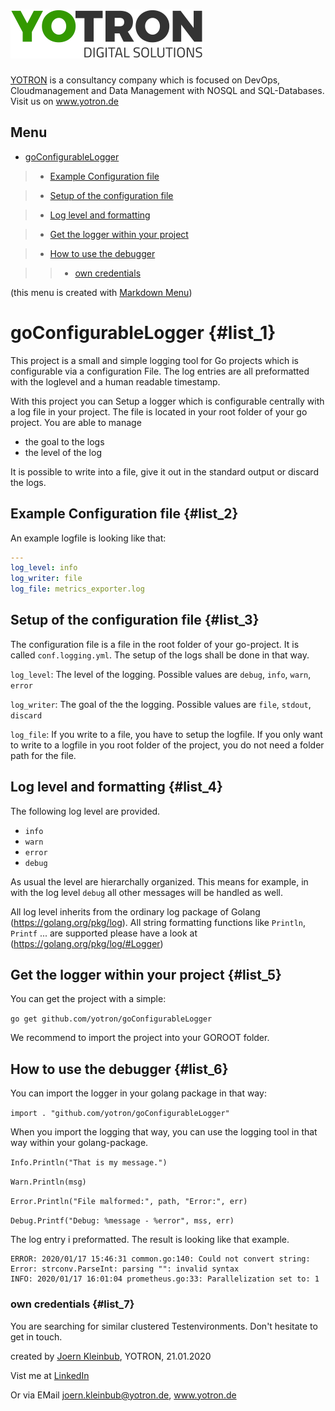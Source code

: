 #  [![yotron](logo-yotron.png)](http://www.yotron.de)

[YOTRON](http://www.yotron.de) is a consultancy company which is focused on DevOps, Cloudmanagement and 
Data Management with NOSQL and SQL-Databases. Visit us on [ www.yotron.de ](http://www.yotron.de)

## Menu

- [ goConfigurableLogger](#list_1)

>- [ Example Configuration file](#list_2)

>- [ Setup of the configuration file](#list_3)

>- [ Log level and formatting](#list_4)

>- [ Get the logger within your project](#list_5)

>- [ How to use the debugger](#list_6)

>>- [ own credentials](#list_7)

(this menu is created with [Markdown Menu](https://www.markdownmenu.com))

# goConfigurableLogger {#list_1}
This project is a small and simple logging tool for Go projects which is configurable via a configuration File. 
The log entries are all preformatted with the loglevel and a human readable timestamp. 

With this project you can Setup a logger which is configurable centrally with a log file in your project.
The file is located in your root folder of your go project. You are able to manage

- the goal to the logs
- the level of the log

It is possible to write into a file, give it out in the standard output or discard the logs.

## Example Configuration file {#list_2}
An example logfile is looking like that:
```yaml
---
log_level: info
log_writer: file
log_file: metrics_exporter.log
```

## Setup of the configuration file {#list_3}
The configuration file is a file in the root folder of your go-project. It is called `conf.logging.yml`.
The setup of the logs shall be done in that way.

`log_level`: The level of the logging. Possible values are `debug`, `info`, `warn`, `error`

`log_writer`: The goal of the the logging. Possible values are `file`, `stdout`, `discard`

`log_file`: If you write to a file, you have to setup the logfile. If you only want to write to a logfile in you root
folder of the project, you do not need a folder path for the file.

## Log level and formatting {#list_4}
The following log level are provided. 

- `info`
- `warn`
- `error`
- `debug`

As usual the level are hierarchally organized. 
This means for example, in with the log level `debug` all other messages will be handled as well. 

All log level inherits from the ordinary log package of Golang (https://golang.org/pkg/log). 
All string formatting functions like `Println`, `Printf` ... are supported please have a look at (https://golang.org/pkg/log/#Logger)

## Get the logger within your project {#list_5}
You can get the project with a simple:

`go get github.com/yotron/goConfigurableLogger`  

We recommend to import the project into your GOROOT folder.

## How to use the debugger {#list_6}
You can import the logger in your golang package in that way:

`import . "github.com/yotron/goConfigurableLogger"`

When you import the logging that way, you can use the logging tool in that way within your golang-package.

`Info.Println("That is my message.")`

`Warn.Println(msg)`

`Error.Println("File malformed:", path, "Error:", err)`

`Debug.Printf("Debug: %message - %error", mss, err)`

The log entry i preformatted. The result is looking like that example.
```log
ERROR: 2020/01/17 15:46:31 common.go:140: Could not convert string:  Error: strconv.ParseInt: parsing "": invalid syntax
INFO: 2020/01/17 16:01:04 prometheus.go:33: Parallelization set to: 1
```

### own credentials {#list_7}
You are searching for similar clustered Testenvironments. Don't hesitate to get in touch.

created by [Joern Kleinbub](https://github.com/joernkleinbub), YOTRON, 21.01.2020

Vist me at [LinkedIn](https://www.linkedin.com/in/j%C3%B6rn-kleinbub/) 

Or via EMail <joern.kleinbub@yotron.de>, www.yotron.de

